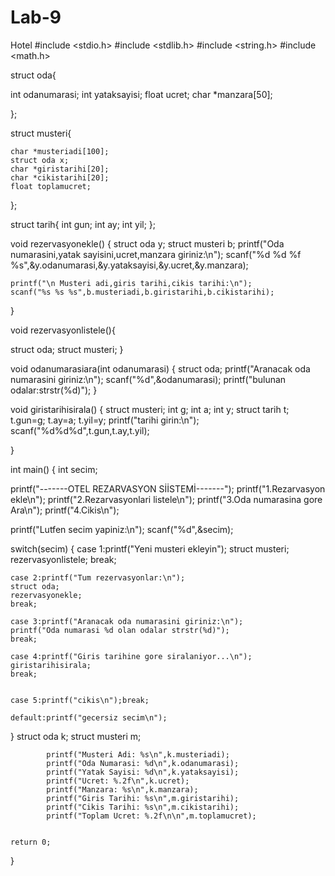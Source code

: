 # Lab-9
Hotel
#include <stdio.h>
#include <stdlib.h>
#include <string.h>
#include <math.h>

struct oda{

int odanumarasi;
int yataksayisi;
float ucret;
char *manzara[50];

};

struct musteri{

    char *musteriadi[100];
    struct oda x;
    char *giristarihi[20];
    char *cikistarihi[20];
    float toplamucret;
};



struct tarih{
int gun;
int ay;
int yil;
};



void rezervasyonekle()
{
    struct oda y;
    struct musteri b;
    printf("Oda numarasini,yatak sayisini,ucret,manzara  giriniz:\n");
    scanf("%d %d %f %s",&y.odanumarasi,&y.yataksayisi,&y.ucret,&y.manzara);


    printf("\n Musteri adi,giris tarihi,cikis tarihi:\n");
    scanf("%s %s %s",b.musteriadi,b.giristarihi,b.cikistarihi);


}

void rezervasyonlistele(){

   struct oda;
   struct musteri;
}


void odanumarasiara(int odanumarasi)
{
    struct oda;
    printf("Aranacak oda numarasini giriniz:\n");
    scanf("%d",&odanumarasi);
    printf("bulunan odalar:strstr(%d)");
}



void giristarihisirala()
{
    struct musteri;
    int g;
    int a;
    int y;
    struct tarih t;
    t.gun=g;
    t.ay=a;
    t.yil=y;
    printf("tarihi girin:\n");
    scanf("%d%d%d",t.gun,t.ay,t.yil);

}

int main()
{
int secim;

printf("-------OTEL REZARVASYON SİİSTEMİ-------");
printf("1.Rezarvasyon ekle\n");
printf("2.Rezarvasyonlari listele\n");
printf("3.Oda numarasina gore Ara\n");
printf("4.Cikis\n");

printf("Lutfen secim yapiniz:\n");
scanf("%d",&secim);


switch(secim)
{
    case 1:printf("Yeni musteri ekleyin");
    struct musteri;
    rezervasyonlistele;
    break;

    case 2:printf("Tum rezervasyonlar:\n");
    struct oda;
    rezervasyonekle;
    break;

    case 3:printf("Aranacak oda numarasini giriniz:\n");
    printf("Oda numarasi %d olan odalar strstr(%d)");
    break;

    case 4:printf("Giris tarihine gore siralaniyor...\n");
    giristarihisirala;
    break;


    case 5:printf("cikis\n");break;

    default:printf("gecersiz secim\n");


}
struct oda k;
struct musteri m;

            printf("Musteri Adi: %s\n",k.musteriadi);
            printf("Oda Numarasi: %d\n",k.odanumarasi);
            printf("Yatak Sayisi: %d\n",k.yataksayisi);
            printf("Ucret: %.2f\n",k.ucret);
            printf("Manzara: %s\n",k.manzara);
            printf("Giris Tarihi: %s\n",m.giristarihi);
            printf("Cikis Tarihi: %s\n",m.cikistarihi);
            printf("Toplam Ucret: %.2f\n\n",m.toplamucret);


    return 0;
}


